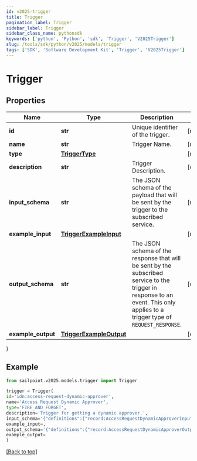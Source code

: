 ```yaml
---
id: v2025-trigger
title: Trigger
pagination_label: Trigger
sidebar_label: Trigger
sidebar_class_name: pythonsdk
keywords: ['python', 'Python', 'sdk', 'Trigger', 'V2025Trigger']
slug: /tools/sdk/python/v2025/models/trigger
tags: ['SDK', 'Software Development Kit', 'Trigger', 'V2025Trigger']
---
```


# Trigger

## Properties

| Name | Type | Description | Notes |
| --- | --- | --- | --- |
| **id** | **str** | Unique identifier of the trigger. | [required] |
| **name** | **str** | Trigger Name. | [required] |
| **type** | [**TriggerType**](trigger-type) |  | [required] |
| **description** | **str** | Trigger Description. | [optional] |
| **input_schema** | **str** | The JSON schema of the payload that will be sent by the trigger to the subscribed service. | [required] |
| **example_input** | [**TriggerExampleInput**](trigger-example-input) |  | [required] |
| **output_schema** | **str** | The JSON schema of the response that will be sent by the subscribed service to the trigger in response to an event. This only applies to a trigger type of `REQUEST_RESPONSE`. | [optional] |
| **example_output** | [**TriggerExampleOutput**](trigger-example-output) |  | [optional] |

}

## Example

```python
from sailpoint.v2025.models.trigger import Trigger

trigger = Trigger(
id='idn:access-request-dynamic-approver',
name='Access Request Dynamic Approver',
type='FIRE_AND_FORGET',
description='Trigger for getting a dynamic approver.',
input_schema='{"definitions":{"record:AccessRequestDynamicApproverInput":{"type":"object","required":["accessRequestId","requestedFor","requestedItems","requestedBy"],"additionalProperties":true,"properties":{"accessRequestId":{"type":"string"},"requestedFor":{"$ref":"#/definitions/record:requestedForIdentityRef"},"requestedItems":{"type":"array","items":{"$ref":"#/definitions/record:requestedObjectRef"}},"requestedBy":{"$ref":"#/definitions/record:requestedByIdentityRef"}}},"record:requestedForIdentityRef":{"type":"object","required":["id","name","type"],"additionalProperties":true,"properties":{"id":{"type":"string"},"name":{"type":"string"},"type":{"type":"string"}}},"record:requestedObjectRef":{"type":"object","optional":["description","comment"],"required":["id","name","type","operation"],"additionalProperties":true,"properties":{"id":{"type":"string"},"name":{"type":"string"},"description":{"oneOf":[{"type":"null"},{"type":"string"}]},"type":{"type":"string"},"operation":{"type":"string"},"comment":{"oneOf":[{"type":"null"},{"type":"string"}]}}},"record:requestedByIdentityRef":{"type":"object","required":["type","id","name"],"additionalProperties":true,"properties":{"type":{"type":"string"},"id":{"type":"string"},"name":{"type":"string"}}}},"$ref":"#/definitions/record:AccessRequestDynamicApproverInput"}',
example_input=,
output_schema='{"definitions":{"record:AccessRequestDynamicApproverOutput":{"type":["null","object"],"required":["id","name","type"],"additionalProperties":true,"properties":{"id":{"type":"string"},"name":{"type":"string"},"type":{"type":"string"}}}},"$ref":"#/definitions/record:AccessRequestDynamicApproverOutput"}',
example_output=
)

```

[[Back to top]](#)
